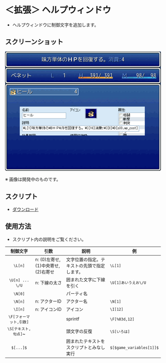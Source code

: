 # ＜拡張＞ ヘルプウィンドウ

- ヘルプウィンドウに制御文字を追加します。

## スクリーンショット

![スクショ１](imgs/SS2204250091411.png)

※ 画像は開発中のものです。

## スクリプト

- [ダウンロード](https://raw.githubusercontent.com/cacao-soft/RMVX/main/ExHelp.rb)

## 使用方法

- スクリプト内の説明をご覧ください。

|制御文字|引数|説明|例|
|:-:|-|-|-|
|`\L[n]`|n: (0)左寄せ,(1)中央寄せ,(2)右寄せ|文字位置の指定。テキストの先頭で指定します。|`\L[1]`|
|`\U[n] ... \/U`|n: 下線の太さ|囲まれた文字に下線を引く|`\U[1]あいうえお\/U`|
|`\N[0]`||パーティ名||
|`\N[n]`|n: アクターID|アクター名|`\N[1]`|
|`\I[n]`|n: アイコンID|アイコン|`\I[12]`|
|`\F[フォーマット,引数]`||sprintf|`\F[%03d,12]`|
|`\S[テキスト,句点]`~||頭文字の反復|`\S[いろは]`|
|`$[...]$`||囲まれたテキストをスクリプトとみなし実行|`$[$game_variables[1]]$`|

